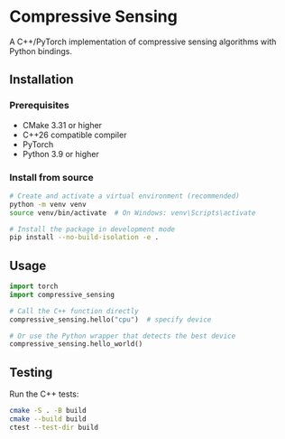 # Compressive Sensing

A C++/PyTorch implementation of compressive sensing algorithms with Python bindings.

## Installation

### Prerequisites

- CMake 3.31 or higher
- C++26 compatible compiler
- PyTorch
- Python 3.9 or higher

### Install from source

```bash
# Create and activate a virtual environment (recommended)
python -m venv venv
source venv/bin/activate  # On Windows: venv\Scripts\activate

# Install the package in development mode
pip install --no-build-isolation -e .
```

## Usage

```python
import torch
import compressive_sensing

# Call the C++ function directly
compressive_sensing.hello("cpu")  # specify device

# Or use the Python wrapper that detects the best device
compressive_sensing.hello_world()
```

## Testing

Run the C++ tests:

```bash
cmake -S . -B build
cmake --build build
ctest --test-dir build
```
